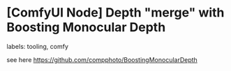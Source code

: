 # [ComfyUI Node] Depth "merge" with Boosting Monocular Depth

labels: tooling, comfy

see here https://github.com/compphoto/BoostingMonocularDepth
